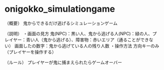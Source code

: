 # onigokko_simulationgame
（概要）
鬼からできるだけ逃げるシミュレーションゲーム

（説明）
・画面の見方
鬼(NPC)：黒い人、鬼から逃げる人(NPC)：緑の人、プレイヤー：青い人（鬼から逃げる）、障害物：赤いエリア（通ることができない）
画面したの数字：鬼から逃げている人の残り人数
・操作方法
方向キーのみ（プレイヤーを操作する）

（ルール）
プレイヤーが鬼に捕まえられたらゲームオーバー
